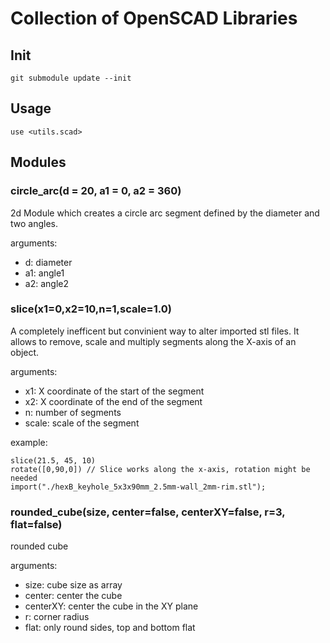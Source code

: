 # Collection of OpenSCAD Libraries

## Init

    git submodule update --init

## Usage

    use <utils.scad>

## Modules

###  circle_arc(d = 20, a1 = 0, a2 = 360)

2d Module which creates a circle arc segment defined by the diameter and two angles.

arguments:
  - d: diameter
  - a1: angle1
  - a2: angle2

### slice(x1=0,x2=10,n=1,scale=1.0)

A completely inefficent but convinient way to alter imported stl files. It allows to remove, scale
and multiply segments along the X-axis of an object.

arguments: 
  - x1: X coordinate of the start of the segment
  - x2: X coordinate of the end of the segment
  - n: number of segments
  - scale: scale of the segment

example:

    slice(21.5, 45, 10)
    rotate([0,90,0]) // Slice works along the x-axis, rotation might be needed
    import("./hexB_keyhole_5x3x90mm_2.5mm-wall_2mm-rim.stl");

### rounded_cube(size, center=false, centerXY=false, r=3, flat=false)

rounded cube

arguments:
  - size: cube size as array
  - center: center the cube
  - centerXY: center the cube in the XY plane
  - r: corner radius
  - flat: only round sides, top and bottom flat